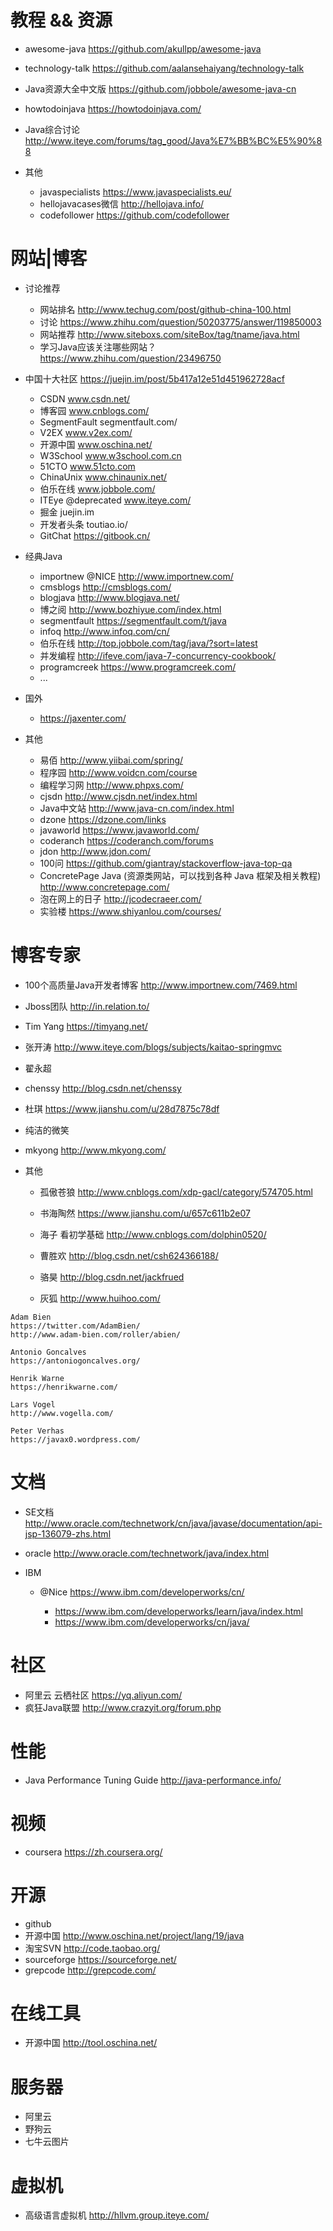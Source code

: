 # 教程 && 资源

- awesome-java <https://github.com/akullpp/awesome-java>
- technology-talk https://github.com/aalansehaiyang/technology-talk
- Java资源大全中文版 <https://github.com/jobbole/awesome-java-cn>
- howtodoinjava <https://howtodoinjava.com/>
- Java综合讨论 <http://www.iteye.com/forums/tag_good/Java%E7%BB%BC%E5%90%88>
- 其他

  - javaspecialists <https://www.javaspecialists.eu/>
  - hellojavacases微信 <http://hellojava.info/>
  - codefollower <https://github.com/codefollower>

# 网站|博客

- 讨论推荐

  - 网站排名 <http://www.techug.com/post/github-china-100.html>
  - 讨论 <https://www.zhihu.com/question/50203775/answer/119850003>
  - 网站推荐  <http://www.siteboxs.com/siteBox/tag/tname/java.html>
  - 学习Java应该关注哪些网站？ <https://www.zhihu.com/question/23496750>
  
- 中国十大社区 https://juejin.im/post/5b417a12e51d451962728acf
  - CSDN www.csdn.net/
  - 博客园 www.cnblogs.com/
  - SegmentFault segmentfault.com/
  - V2EX www.v2ex.com/
  - 开源中国 www.oschina.net/
  - W3School www.w3school.com.cn
  - 51CTO www.51cto.com
  - ChinaUnix www.chinaunix.net/
  - 伯乐在线 www.jobbole.com/
  - ITEye @deprecated www.iteye.com/
  - 掘金 juejin.im
  - 开发者头条 toutiao.io/
  - GitChat https://gitbook.cn/

- 经典Java
  - importnew @NICE <http://www.importnew.com/>
  - cmsblogs <http://cmsblogs.com/>
  - blogjava <http://www.blogjava.net/>
  - 博之阅 <http://www.bozhiyue.com/index.html>
  - segmentfault <https://segmentfault.com/t/java>
  - infoq <http://www.infoq.com/cn/>
  - 伯乐在线 <http://top.jobbole.com/tag/java/?sort=latest>
  - 并发编程 <http://ifeve.com/java-7-concurrency-cookbook/>
  - programcreek <https://www.programcreek.com/>
  - ...

- 国外

  - <https://jaxenter.com/>

- 其他

  - 易佰 <http://www.yiibai.com/spring/>
  - 程序园 <http://www.voidcn.com/course>
  - 编程学习网 <http://www.phpxs.com/>
  - cjsdn <http://www.cjsdn.net/index.html>
  - Java中文站 <http://www.java-cn.com/index.html>
  - dzone <https://dzone.com/links>
  - javaworld <https://www.javaworld.com/>
  - coderanch <https://coderanch.com/forums>
  - jdon <http://www.jdon.com/>
  - 100问 <https://github.com/giantray/stackoverflow-java-top-qa>
  - ConcretePage Java (资源类网站，可以找到各种 Java 框架及相关教程) <http://www.concretepage.com/>
  - 泡在网上的日子 <http://jcodecraeer.com/>
  - 实验楼 <https://www.shiyanlou.com/courses/>


# 博客专家

- 100个高质量Java开发者博客 http://www.importnew.com/7469.html
- Jboss团队 <http://in.relation.to/>
- Tim Yang <https://timyang.net/>
- 张开涛 <http://www.iteye.com/blogs/subjects/kaitao-springmvc>
- 翟永超
- chenssy <http://blog.csdn.net/chenssy>
- 杜琪 <https://www.jianshu.com/u/28d7875c78df>
- 纯洁的微笑 
- mkyong <http://www.mkyong.com/>
- 其他

  - 孤傲苍狼 <http://www.cnblogs.com/xdp-gacl/category/574705.html>
  - 书海陶然 <https://www.jianshu.com/u/657c611b2e07>
  - 海子 看初学基础 <http://www.cnblogs.com/dolphin0520/>
  - 曹胜欢 <http://blog.csdn.net/csh624366188/>
  - 骆昊 <http://blog.csdn.net/jackfrued>

  - 灰狐 <http://www.huihoo.com/>

```
Adam Bien 
https://twitter.com/AdamBien/
http://www.adam-bien.com/roller/abien/

Antonio Goncalves
https://antoniogoncalves.org/

Henrik Warne
https://henrikwarne.com/

Lars Vogel
http://www.vogella.com/

Peter Verhas
https://javax0.wordpress.com/
```

# 文档

- SE文档 <http://www.oracle.com/technetwork/cn/java/javase/documentation/api-jsp-136079-zhs.html>
- oracle <http://www.oracle.com/technetwork/java/index.html>
- IBM

  - @Nice <https://www.ibm.com/developerworks/cn/>

    - <https://www.ibm.com/developerworks/learn/java/index.html>
    - <https://www.ibm.com/developerworks/cn/java/>

# 社区

- 阿里云 云栖社区 <https://yq.aliyun.com/>
- 疯狂Java联盟 <http://www.crazyit.org/forum.php>

# 性能

- Java Performance Tuning Guide <http://java-performance.info/>

# 视频

- coursera <https://zh.coursera.org/>

# 开源

- github
- 开源中国 <http://www.oschina.net/project/lang/19/java>
- 淘宝SVN <http://code.taobao.org/>
- sourceforge <https://sourceforge.net/>
- grepcode <http://grepcode.com/>

# 在线工具

- 开源中国 <http://tool.oschina.net/>

# 服务器

- 阿里云
- 野狗云
- 七牛云图片

# 虚拟机

- 高级语言虚拟机 <http://hllvm.group.iteye.com/>
